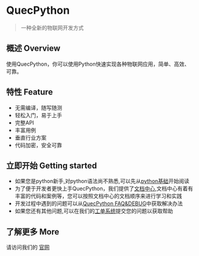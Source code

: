 # QuecPython
> 一种全新的物联网开发方式  

## 概述 Overview
使用QuecPython，你可以使用Python快速实现各种物联网应用，简单、高效、可靠。  



## 特性 Feature
* 无需编译，随写随测
* 轻松入门，易于上手
* 完整API
* 丰富用例
* 垂直行业方案
* 代码加密，安全可靠

## 立即开始 Getting started

+ 如果您是python新手,对python语法尚不熟悉,可以先从[python基础](/zh-cn/python/)开始阅读
+ 为了便于开发者更快上手QuecPython，我们提供了[文档中心](https://python.quectel.com/doc),文档中心有着有丰富的代码和案例等，您可以按照文档中心的文档顺序来进行学习和实践
+ 开发过程中遇到的问题可以从[QuecPython FAQ&DEBUG](https://python.quectel.com/doc/doc/FAQ/zh/index.html)中获取解决办法
+ 如果您还有其他问题,可以在我们的[工单系统](https://workorder.quectel.com/)提交您的问题以获取帮助

## 了解更多 More
请访问我们的 [官网](//qpy.quectel.com)  
